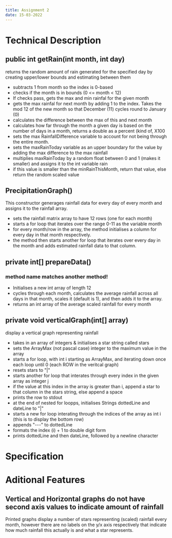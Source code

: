 ```yaml
---
title: Assignment 2
date: 15-03-2022
---
```


# Technical Description

## public int getRain(int month, int day)
returns the random amount of rain generated for the specified day by creating upper/lower bounds and estimating between them
- subtracts 1 from month so the index is 0-based
- checks if the month is in bounds (0 <= month < 12)
- If checks pass, gets the max and min rainfal for the given month
- gets the max rainfal for next month by adding 1 to the index. Takes the mod 12 of the new month so that December (11) cycles round to January (0)
- calculates the difference between the max of this and next month
- calculates how far through the month a given day is based on the number of days in a month, returns a double as a percent (kind of, X100
- sets the max RainfallDifference variable to account for not being through the entire month.
- sets the maxRainToday variable as an upper boundary for the value by adding the max difference to the max rainfall
- multiplies maxRainToday by a random float between 0 and 1 (makes it smaller) and assigns it to the int variable rain
- if this value is smaller than the minRainThisMonth, return that value, else return the random scaled value

## PrecipitationGraph()
This constructor generages rainfall data for every day of every month and assigns it to the rainfall array.
- sets the rainfall matrix array to have 12 rows (one for each month)
- starts a for loop that iterates over the range 0-11 as the variable month
- for every month/row in the array,  the method initialises a column for every day in that month respectively.
- the method then starts another for loop that iterates over every day in the month and adds estimated rainfall data to that column.

## private int[] prepareData()
### method name matches another method!

- Initialises a new int array of length 12 
- cycles through each month, calculates the average rainfall across all days in that month, scales it (default is 1), and then adds it to the array.
- returns an int array of the average scaled rainfall for every month


## private void verticalGraph(int[] array)
display a vertical graph representing rainfall
- takes in an array of integers & initialises a star string called stars
- sets the ArrayMax (not pascal case) integer to the maximum value in the array
- starts a for loop, with int i starting as ArrayMax, and iterating down once each loop until 0 (each ROW in the veritcal graph)
- resets stars to "|"
- starts another for loop that interates through every index in the given array as integer j
- if the value at this index in the array is greater than i, append a star to that column in the stars string, else append a space
- prints the row to stdout
- at the end of nested for loopps, initialises Strings dottedLine and dateLine to "|"
- starts a new for loop interating through the indices of the array as int i (this is to display the bottom row)
- appends "---" to dottedLine
- formats the index (i) + 1 to double digit form
- prints dottedLine and then dateLine, followed by a newline character

# Specification
# Aditional Features
## Vertical and Horizontal graphs do not have second axis values to indicate amount of rainfall

Printed graphs display a number of stars representing (scaled) rainfall every month, however there are no labels on the y/x axis respectively that indicate how much rainfall this actually is and what a star represents.
